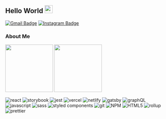 ## Hello World <img src="https://media.giphy.com/media/hvRJCLFzcasrR4ia7z/giphy.gif" width="25px">

[![Gmail Badge](https://img.shields.io/badge/Gmail-be5542?style=flat-square&logo=gmail&logoColor=white)](mailto:rasyidhikwan@gmail.com)
[![Instagram Badge](https://img.shields.io/badge/-Instagram-E4405F?style=flat-square&logo=instagram&logoColor=white)](https://www.instagram.com/rasyid_rlqr)


### About Me

<p>
  <img height="150em" src="https://github-readme-stats.vercel.app/api?username=richardtaylordawson&show_icons=true&hide_border=true&bg_color=212121&text_color=dcdcdc" />
  <img height="150em" src="https://github-readme-stats.vercel.app/api/top-langs/?username=richardtaylordawson&exclude_repo=KNN-Image-Classification&show_icons=true&hide_border=true&layout=compact&langs_count=8&bg_color=212121&text_color=dcdcdc"/>
</p>

<p>
  <img alt="react" src="https://img.shields.io/badge/-React-45b8d8?style=flat-square&logo=react&logoColor=white" />
  <img alt="storybook" src="https://img.shields.io/badge/-Storyboook-ff3f79?style=flat-square&logo=storybook&logoColor=white" />
  <img alt="jest" src="https://img.shields.io/badge/-Jest-87244c?style=flat-square&logo=jest&logoColor=white" />
  <img alt="vercel" src="https://img.shields.io/badge/-Vercel-000000?style=flat-square&logo=vercel&logoColor=white" />
  <img alt="netlify" src="https://img.shields.io/badge/-Netlify-3d97b4?style=flat-square&logo=netlify&logoColor=white" />
  <img alt="gatsby" src="https://img.shields.io/badge/-Gatsby-663399?style=flat-square&logo=gatsby&logoColor=white" />
  <img alt="graphQL" src="https://img.shields.io/badge/-GraphQL-E10098?style=flat-square&logo=graphql&logoColor=white" />
  <img alt="javascript" src="https://img.shields.io/badge/-Javascript-f0dc50?style=flat-square&logo=javascript&logoColor=white" />
  <img alt="sass" src="https://img.shields.io/badge/-Sass-CC6699?style=flat-square&logo=sass&logoColor=white" />
  <img alt="styled components" src="https://img.shields.io/badge/-Styled_Components-db7092?style=flat-square&logo=styled-components&logoColor=white" />
  <img alt="git" src="https://img.shields.io/badge/-Git-F05032?style=flat-square&logo=git&logoColor=white" />
  <img alt="NPM" src="https://img.shields.io/badge/-NPM-CB3837?style=flat-square&logo=npm&logoColor=white" />
  <img alt="HTML5" src="https://img.shields.io/badge/-HTML5-E34F26?style=flat-square&logo=html5&logoColor=white" />
  <img alt="rollup" src="https://img.shields.io/badge/-Rollup-EC4A3F?style=flat-square&logo=rollup.js&logoColor=white" />
  <img alt="prettier" src="https://img.shields.io/badge/-Prettier-F7B93E?style=flat-square&logo=prettier&logoColor=white" />
</p>

